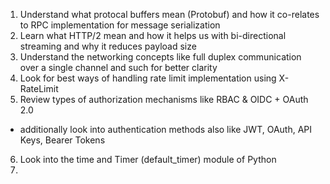 1. Understand what protocal buffers mean (Protobuf) and how it co-relates to RPC implementation for message serialization
2. Learn what HTTP/2 mean and how it helps us with bi-directional streaming and why it reduces payload size
3. Understand the networking concepts like full duplex communication over a single channel and such for better clarity
4. Look for best ways of handling rate limit implementation using X-RateLimit
5. Review types of authorization mechanisms like RBAC & OIDC + OAuth 2.0
 - additionally look into authentication methods also like JWT, OAuth, API Keys, Bearer Tokens
6. Look into the time and Timer (default_timer) module of Python
7. 